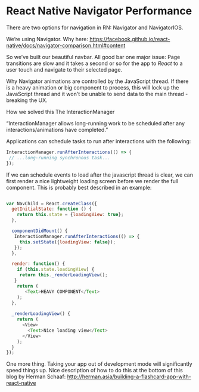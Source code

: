 # React Native Navigator Performance

There are two options for navigation in RN: Navigator and NavigatorIOS.

We’re using Navigator. Why here:
https://facebook.github.io/react-native/docs/navigator-comparison.html#content

So we’ve built our beautiful navbar. All good bar one major issue: Page transitions are slow and it takes a second or so for the app to *React* to a user touch and navigate to their selected page.

Why
Navigator animations are controlled by the JavaScript thread. If there is a heavy animation or big component to process, this will lock up the JavaScript thread and it won't be unable to send data to the main thread - breaking the UX.

How we solved this
The InteractionManager

“InteractionManager allows long-running work to be scheduled after any interactions/animations have completed.”

Applications can schedule tasks to run after interactions with the following:

```js
InteractionManager.runAfterInteractions(() => {
 // ...long-running synchronous task...
});
```

If we can schedule events to load after the javascript thread is clear, we can first render a nice lightweight loading screen before we render the full component. This is probably best described in an example:

```js

var NavChild = React.createClass({
  getInitialState: function () {
    return this.state = {loadingView: true};
  },

  componentDidMount() {
   InteractionManager.runAfterInteractions(() => {
     this.setState({loadingView: false});
   });
  },

  render: function() {
    if (this.state.loadingView) {
     return this._renderLoadingView();
   }
    return (
       <Text>HEAVY COMPONENT</Text>
    );
  },
  
  _renderLoadingView() {
    return (
      <View>
        <Text>Nice loading view</Text>
      </View>
    );
  }
});
```

One more thing. Taking your app out of development mode will significantly speed things up. Nice description of how to do this at the bottom of this blog by Herman Schaaf: http://herman.asia/building-a-flashcard-app-with-react-native
